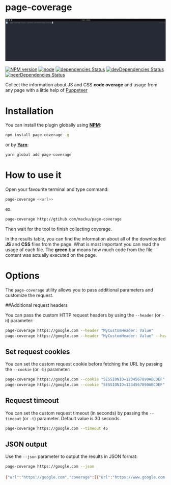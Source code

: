 page-coverage
=============

![Coverage Demo](images/coverage.gif)

[![NPM version](https://badge.fury.io/js/page-coverage.svg)](https://www.npmjs.com/package/page-coverage)
[![node](https://img.shields.io/node/v/page-coverage.svg)](https://www.npmjs.com/package/page-coverage)
[![dependencies Status](https://david-dm.org/macku/page-coverage/status.svg)](https://david-dm.org/macku/page-coverage)
[![devDependencies Status](https://david-dm.org/macku/page-coverage/dev-status.svg)](https://david-dm.org/macku/page-coverage?type=dev)
[![peerDependencies Status](https://david-dm.org/macku/page-coverage/peer-status.svg)](https://david-dm.org/macku/page-coverage?type=peer)

Collect the information about JS and CSS **code overage** and usage from any page with a little help of [Puppeteer](https://github.com/GoogleChrome/puppeteer)

Installation
============

You can install the plugin globally using [**NPM**](https://www.npmjs.com):

```bash
npm install page-coverage -g
```

or by [**Yarn**](https://yarnpkg.com/):

```bash
yarn global add page-coverage 
```

How to use it
=============

Open your favourite terminal and type command:

```bash
page-coverage <<url>>
```

ex.

```bash
page-coverage http://gtihub.com/macku/page-coverage
```

Then wait for the tool to finish collecting coverage.

In the results table, you can find the information about all of the downloaded **JS** and **CSS** files from the page.
What is most important you can read the usage of each file.
 The **green** bar means how much code from the file content was actually executed on the page.


Options
=======

The `page-coverage` utility allows you to pass additional parameters and customize the request.

##Additional request headers

You can pass the custom HTTP request headers by using the `--header` (or `-H`) parameter:

```bash
page-coverage https://google.com --header "MyCustomHeader: Value"
page-coverage https://google.com --header "MyCustomHeader: Value" --header "Foo: Bar"
```

## Set request cookies

You can set the custom request cookie before fetching the URL by passing the `--cookie` (or `-b`) parameter:

```bash
page-coverage https://google.com --cookie "SESSIONID=1234567890ABCDEF"
page-coverage https://google.com --cookie "SESSIONID=1234567890ABCDEF" --cookie "foo=bar; secure; domain=google.com; path=/"
```

## Request timeout
You can set the custom request timeout (in seconds) by passing the `--timeout` (or `-t`) parameter. Default value is 30 seconds

```bash
page-coverage https://google.com --timeout 45
```

## JSON output
Use the `--json` parameter to output the results in JSON format:

```bash
page-coverage https://google.com --json

{"url":"https://google.com","coverage":[{"url":"https://www.google.com.au/?gfe_rd=cr&dcr=0&ei=ByCWWqWCH5Hr8weAwY2ICA","type":"JS","totalBytes":13235,"usedBytesTotal":6154,"unusedBytesTotal":7081,"usedPercentage":46.497922176048355,"unusedPercentage":53.502077823951645},{"url":"https://www.google.com.au/?gfe_rd=cr&dcr=0&ei=ByCWWqWCH5Hr8weAwY2ICA","type":"JS","totalBytes":16425,"usedBytesTotal":9362,"unusedBytesTotal":7063,"usedPercentage":56.99847792998478,"unusedPercentage":43.00152207001522},{"url":"https://www.google.com.au/?gfe_rd=cr&dcr=0&ei=ByCWWqWCH5Hr8weAwY2ICA","type":"JS","totalBytes":180,"usedBytesTotal":145,"unusedBytesTotal":35,"usedPercentage":80.55555555555556,"unusedPercentage":19.444444444444443},{"url":"https://www.google.com.au/?gfe_rd=cr&dcr=0&ei=ByCWWqWCH5Hr8weAwY2ICA","type":"JS","totalBytes":47,"usedBytesTotal":46,"unusedBytesTotal":1,"usedPercentage":97.87234042553192,"unusedPercentage":2.127659574468085},{"url":"https://www.google.com.au/?gfe_rd=cr&dcr=0&ei=ByCWWqWCH5Hr8weAwY2ICA","type":"JS","totalBytes":5030,"usedBytesTotal":4980,"unusedBytesTotal":50,"usedPercentage":99.00596421471172,"unusedPercentage":0.9940357852882704},{"url":"https://www.google.com.au/?gfe_rd=cr&dcr=0&ei=ByCWWqWCH5Hr8weAwY2ICA","type":"JS","totalBytes":97422,"usedBytesTotal":26469,"unusedBytesTotal":70953,"usedPercentage":27.16942784997228,"unusedPercentage":72.83057215002772},{"url":"https://www.google.com.au/?gfe_rd=cr&dcr=0&ei=ByCWWqWCH5Hr8weAwY2ICA","type":"JS","totalBytes":586,"usedBytesTotal":585,"unusedBytesTotal":1,"usedPercentage":99.82935153583618,"unusedPercentage":0.17064846416382254},{"url":"https://www.google.com.au/?gfe_rd=cr&dcr=0&ei=ByCWWqWCH5Hr8weAwY2ICA","type":"JS","totalBytes":108,"usedBytesTotal":79,"unusedBytesTotal":29,"usedPercentage":73.14814814814815,"unusedPercentage":26.85185185185185},{"url":"https://www.google.com.au/?gfe_rd=cr&dcr=0&ei=ByCWWqWCH5Hr8weAwY2ICA","type":"JS","totalBytes":3145,"usedBytesTotal":2201,"unusedBytesTotal":944,"usedPercentage":69.98410174880763,"unusedPercentage":30.015898251192368},{"url":"https://www.google.com.au/?gfe_rd=cr&dcr=0&ei=ByCWWqWCH5Hr8weAwY2ICA","type":"JS","totalBytes":54,"usedBytesTotal":53,"unusedBytesTotal":1,"usedPercentage":98.14814814814815,"unusedPercentage":1.8518518518518519},{"url":"https://www.google.com.au/xjs/_/js/k=xjs.s.en.lyr4rn8yglg.O/m=sx,sb,cdos,cr,elog,hsm,jsa,r,d,csi/am=wCL0eMEByP8PAooEKwgsQJpgGBo/rt=j/d=1/t=zcms/rs=ACT90oGrbOo1vCvlvmGsLydMGrnvYiqBeg","type":"JS","totalBytes":424447,"usedBytesTotal":187308,"unusedBytesTotal":237139,"usedPercentage":44.12989136452843,"unusedPercentage":55.87010863547157},{"url":"https://www.google.com.au/?gfe_rd=cr&dcr=0&ei=ByCWWqWCH5Hr8weAwY2ICA","type":"JS","totalBytes":17,"usedBytesTotal":9,"unusedBytesTotal":8,"usedPercentage":52.94117647058823,"unusedPercentage":47.05882352941177},{"url":"https://www.google.com.au/xjs/_/js/k=xjs.s.en.zlbS1JZBH0k.O/m=aa,abd,async,dvl,foot,fpe,ipv6,lu,m,mu,sf,sonic,spch,d3l,udlg/am=wCL0eMEByP8PAooEKwgsQJpgGBo/exm=sx,sb,cdos,cr,elog,hsm,jsa,r,d,csi/rt=j/d=1/ed=1/t=zcms/rs=ACT90oGDsG_D3aIH2xzeiP0XK5yp4EbhGw?xjs=s1","type":"JS","totalBytes":101730,"usedBytesTotal":25525,"unusedBytesTotal":76205,"usedPercentage":25.09092696353092,"unusedPercentage":74.90907303646908},{"url":"https://www.gstatic.com/og/_/js/k=og.og2.en_US.PhjXuBK65wA.O/rt=j/m=def/exm=in,fot/d=1/ed=1/rs=AA2YrTvynzQW2hx1c545H7wM3PtueoFk7Q","type":"JS","totalBytes":138739,"usedBytesTotal":31958,"unusedBytesTotal":106781,"usedPercentage":23.03461896078248,"unusedPercentage":76.96538103921752},{"url":"https://apis.google.com/_/scs/abc-static/_/js/k=gapi.gapi.en.29tAKSAI8cc.O/m=gapi_iframes,googleapis_client,plusone/rt=j/sv=1/d=1/ed=1/am=IA/rs=AHpOoo82FxkTgGRAoVn-fgFU3zdQ5QIqEw/cb=gapi.loaded_0","type":"JS","totalBytes":139143,"usedBytesTotal":40690,"unusedBytesTotal":98453,"usedPercentage":29.243296464788017,"unusedPercentage":70.75670353521198},{"url":"https://www.google.com.au/?gfe_rd=cr&dcr=0&ei=ByCWWqWCH5Hr8weAwY2ICA","type":"JS","totalBytes":132,"usedBytesTotal":105,"unusedBytesTotal":27,"usedPercentage":79.54545454545455,"unusedPercentage":20.454545454545453},{"url":"https://www.google.com.au/?gfe_rd=cr&dcr=0&ei=ByCWWqWCH5Hr8weAwY2ICA","type":"CSS","totalBytes":33059,"usedBytesTotal":5844,"unusedBytesTotal":27215,"usedPercentage":17.677485707371673,"unusedPercentage":82.32251429262833},{"url":"https://www.google.com.au/?gfe_rd=cr&dcr=0&ei=ByCWWqWCH5Hr8weAwY2ICA","type":"CSS","totalBytes":2118,"usedBytesTotal":802,"unusedBytesTotal":1316,"usedPercentage":37.86591123701605,"unusedPercentage":62.13408876298395},{"url":"https://www.google.com.au/?gfe_rd=cr&dcr=0&ei=ByCWWqWCH5Hr8weAwY2ICA","type":"CSS","totalBytes":313,"usedBytesTotal":145,"unusedBytesTotal":168,"usedPercentage":46.325878594249204,"unusedPercentage":53.674121405750796},{"url":"https://www.google.com.au/?gfe_rd=cr&dcr=0&ei=ByCWWqWCH5Hr8weAwY2ICA","type":"CSS","totalBytes":8949,"usedBytesTotal":224,"unusedBytesTotal":8725,"usedPercentage":2.5030729690468263,"unusedPercentage":97.49692703095317},{"url":"https://www.google.com.au/?gfe_rd=cr&dcr=0&ei=ByCWWqWCH5Hr8weAwY2ICA","type":"CSS","totalBytes":63,"usedBytesTotal":0,"unusedBytesTotal":63,"usedPercentage":0,"unusedPercentage":100},{"url":"https://www.google.com.au/?gfe_rd=cr&dcr=0&ei=ByCWWqWCH5Hr8weAwY2ICA","type":"CSS","totalBytes":651,"usedBytesTotal":571,"unusedBytesTotal":80,"usedPercentage":87.71121351766513,"unusedPercentage":12.288786482334869},{"url":"https://www.google.com.au/?gfe_rd=cr&dcr=0&ei=ByCWWqWCH5Hr8weAwY2ICA","type":"CSS","totalBytes":355,"usedBytesTotal":0,"unusedBytesTotal":355,"usedPercentage":0,"unusedPercentage":100},{"url":"https://www.google.com.au/?gfe_rd=cr&dcr=0&ei=ByCWWqWCH5Hr8weAwY2ICA","type":"CSS","totalBytes":1648,"usedBytesTotal":592,"unusedBytesTotal":1056,"usedPercentage":35.92233009708738,"unusedPercentage":64.07766990291262},{"url":"https://www.google.com.au/?gfe_rd=cr&dcr=0&ei=ByCWWqWCH5Hr8weAwY2ICA","type":"CSS","totalBytes":100,"usedBytesTotal":44,"unusedBytesTotal":56,"usedPercentage":44,"unusedPercentage":56},{"url":"https://www.google.com.au/?gfe_rd=cr&dcr=0&ei=ByCWWqWCH5Hr8weAwY2ICA","type":"CSS","totalBytes":173,"usedBytesTotal":142,"unusedBytesTotal":31,"usedPercentage":82.08092485549133,"unusedPercentage":17.91907514450867},{"url":"https://www.google.com.au/?gfe_rd=cr&dcr=0&ei=ByCWWqWCH5Hr8weAwY2ICA","type":"CSS","totalBytes":13487,"usedBytesTotal":29,"unusedBytesTotal":13458,"usedPercentage":0.21502187291466157,"unusedPercentage":99.78497812708534}]}
```
